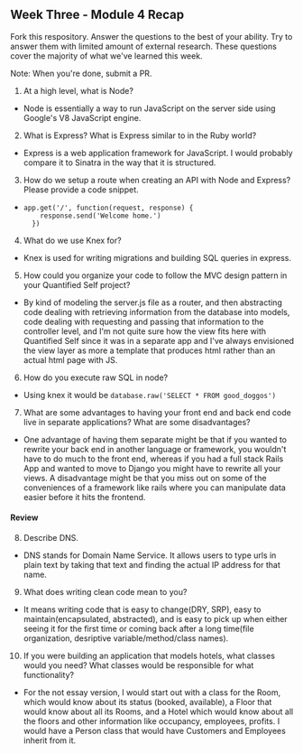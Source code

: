 ## Week Three - Module 4 Recap

Fork this respository. Answer the questions to the best of your ability. Try to answer them with limited amount of external research. These questions cover the majority of what we've learned this week.

Note: When you're done, submit a PR.

1. At a high level, what is Node?
  - Node is essentially a way to run JavaScript on the server side using Google's V8 JavaScript engine.
2. What is Express? What is Express similar to in the Ruby world?
  - Express is a web application framework for JavaScript. I would probably compare it to Sinatra in the way that it is structured.
3. How do we setup a route when creating an API with Node and Express? Please provide a code snippet.
  - ```
    app.get('/', function(request, response) {
        response.send('Welcome home.')
      })
    ```
4. What do we use Knex for?
  - Knex is used for writing migrations and building SQL queries in express.
5. How could you organize your code to follow the MVC design pattern in your Quantified Self project?
  - By kind of modeling the server.js file as a router, and then abstracting code dealing with retrieving information from the database into models, code dealing with requesting and passing that information to the controller level, and I'm not quite sure how the view fits here with Quantified Self since it was in a separate app and I've always envisioned the view layer as more a template that produces html rather than an actual html page with JS.
6. How do you execute raw SQL in node?
  - Using knex it would be `database.raw('SELECT * FROM good_doggos')`
7. What are some advantages to having your front end and back end code live in separate applications? What are some disadvantages?
  - One advantage of having them separate might be that if you wanted to rewrite your back end in another language or framework, you wouldn't have to do much to the front end, whereas if you had a full stack Rails App and wanted to move to Django you might have to rewrite all your views. A disadvantage might be that you miss out on some of the conveniences of a framework like rails where you can manipulate data easier before it hits the frontend.

#### Review  

8. Describe DNS.
  - DNS stands for Domain Name Service. It allows users to type urls in plain text by taking that text and finding the actual IP address for that name.  
9. What does writing clean code mean to you?
  - It means writing code that is easy to change(DRY, SRP), easy to maintain(encapsulated, abstracted), and is easy to pick up when either seeing it for the first time or coming back after a long time(file organization, desriptive variable/method/class names).
10. If you were building an application that models hotels, what classes would you need? What classes would be responsible for what functionality?
  - For the not essay version, I would start out with a class for the Room, which would know about its status (booked, available), a Floor that would know about all its Rooms, and a Hotel which would know about all the floors and other information like occupancy, employees, profits. I would have a Person class that would have Customers and Employees inherit from it. 
